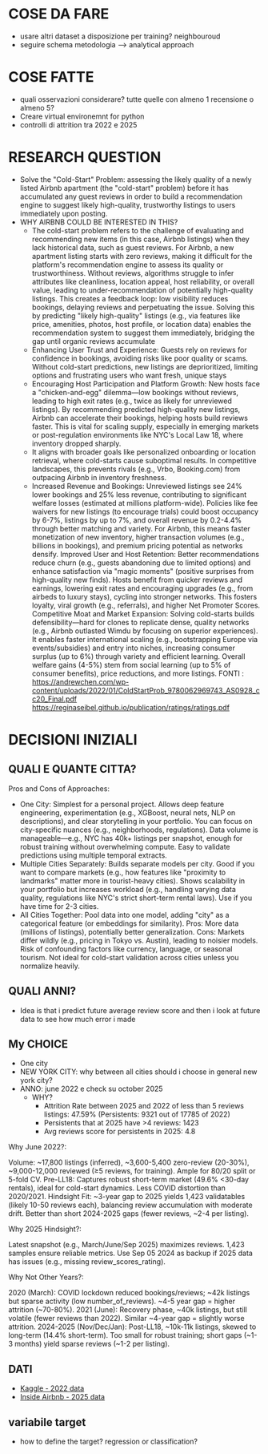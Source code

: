# COSE DA FARE
- usare altri dataset a disposizione per training? neighbouroud
- seguire schema metodologia --> analytical approach

  
# COSE FATTE
- quali osservazioni considerare? tutte quelle con almeno 1 recensione o almeno 5?
- Creare virtual environemnt for python
- controlli di attrition tra 2022 e 2025

# RESEARCH QUESTION
- Solve the "Cold-Start" Problem: assessing the likely quality of a newly listed Airbnb apartment (the "cold-start" problem) before it has accumulated any guest reviews in order to build a recommendation engine to suggest likely high-quality, trustworthy listings to users immediately upon posting.
- WHY AIRBNB COULD BE INTERESTED IN THIS?
  - The cold-start problem refers to the challenge of evaluating and recommending new items (in this case, Airbnb listings) when they lack historical data, such as guest reviews. For Airbnb, a new apartment listing starts with zero reviews, making it difficult for the platform's recommendation engine to assess its quality or trustworthiness. Without reviews, algorithms struggle to infer attributes like cleanliness, location appeal, host reliability, or overall value, leading to under-recommendation of potentially high-quality listings. This creates a feedback loop: low visibility reduces bookings, delaying reviews and perpetuating the issue. Solving this by predicting "likely high-quality" listings (e.g., via features like price, amenities, photos, host profile, or location data) enables the recommendation system to suggest them immediately, bridging the gap until organic reviews accumulate
  - Enhancing User Trust and Experience: Guests rely on reviews for confidence in bookings, avoiding risks like poor quality or scams. Without cold-start predictions, new listings are deprioritized, limiting options and frustrating users who want fresh, unique stays
  - Encouraging Host Participation and Platform Growth: New hosts face a "chicken-and-egg" dilemma—low bookings without reviews, leading to high exit rates (e.g., twice as likely for unreviewed listings). By recommending predicted high-quality new listings, Airbnb can accelerate their bookings, helping hosts build reviews faster. This is vital for scaling supply, especially in emerging markets or post-regulation environments like NYC's Local Law 18, where inventory dropped sharply.
  - It aligns with broader goals like personalized onboarding or location retrieval, where cold-starts cause suboptimal results. In competitive landscapes, this prevents rivals (e.g., Vrbo, Booking.com) from outpacing Airbnb in inventory freshness.
  - Increased Revenue and Bookings: Unreviewed listings see 24% lower bookings and 25% less revenue, contributing to significant welfare losses (estimated at millions platform-wide). Policies like fee waivers for new listings (to encourage trials) could boost occupancy by 6-7%, listings by up to 7%, and overall revenue by 0.2-4.4% through better matching and variety. For Airbnb, this means faster monetization of new inventory, higher transaction volumes (e.g., billions in bookings), and premium pricing potential as networks densify.
Improved User and Host Retention: Better recommendations reduce churn (e.g., guests abandoning due to limited options) and enhance satisfaction via "magic moments" (positive surprises from high-quality new finds). Hosts benefit from quicker reviews and earnings, lowering exit rates and encouraging upgrades (e.g., from airbeds to luxury stays), cycling into stronger networks. This fosters loyalty, viral growth (e.g., referrals), and higher Net Promoter Scores.
Competitive Moat and Market Expansion: Solving cold-starts builds defensibility—hard for clones to replicate dense, quality networks (e.g., Airbnb outlasted Wimdu by focusing on superior experiences). It enables faster international scaling (e.g., bootstrapping Europe via events/subsidies) and entry into niches, increasing consumer surplus (up to 6%) through variety and efficient learning. Overall welfare gains (4-5%) stem from social learning (up to 5% of consumer benefits), price reductions, and more listings.
FONTI : https://andrewchen.com/wp-content/uploads/2022/01/ColdStartProb_9780062969743_AS0928_cc20_Final.pdf
https://reginaseibel.github.io/publication/ratings/ratings.pdf 

# DECISIONI INIZIALI
## QUALI E QUANTE CITTA?
Pros and Cons of Approaches:

- One City: Simplest for a personal project. Allows deep feature engineering, experimentation (e.g., XGBoost, neural nets, NLP on descriptions), and clear storytelling in your portfolio. You can focus on city-specific nuances (e.g., neighborhoods, regulations). Data volume is manageable—e.g., NYC has 40k+ listings per snapshot, enough for robust training without overwhelming compute. Easy to validate predictions using multiple temporal extracts.
- Multiple Cities Separately: Builds separate models per city. Good if you want to compare markets (e.g., how features like "proximity to landmarks" matter more in tourist-heavy cities). Shows scalability in your portfolio but increases workload (e.g., handling varying data quality, regulations like NYC's strict short-term rental laws). Use if you have time for 2-3 cities.
- All Cities Together: Pool data into one model, adding "city" as a categorical feature (or embeddings for similarity). Pros: More data (millions of listings), potentially better generalization. Cons: Markets differ wildly (e.g., pricing in Tokyo vs. Austin), leading to noisier models. Risk of confounding factors like currency, language, or seasonal tourism. Not ideal for cold-start validation across cities unless you normalize heavily.

## QUALI ANNI?
- Idea is that i predict future average review score and then i look at future data to see how much error i made


## My CHOICE
- One city
- NEW YORK CITY: why between all cities should i choose in general new york city?
- ANNO: june 2022 e check su october 2025
  - WHY?
    - Attrition Rate between 2025 and 2022 of less than 5 reviews listings: 47.59% (Persistents: 9321 out of 17785 of 2022)
    - Persistents that at 2025 have >4 reviews: 1423
    - Avg reviews score for persistents in 2025: 4.8
   
Why June 2022?:

Volume: ~17,800 listings (inferred), ~3,600-5,400 zero-review (20-30%), ~9,000-12,000 reviewed (≥5 reviews, for training). Ample for 80/20 split or 5-fold CV.
Pre-LL18: Captures robust short-term market (49.6% <30-day rentals), ideal for cold-start dynamics. Less COVID distortion than 2020/2021.
Hindsight Fit: ~3-year gap to 2025 yields 1,423 validatables (likely 10-50 reviews each), balancing review accumulation with moderate drift. Better than short 2024-2025 gaps (fewer reviews, ~2-4 per listing).


Why 2025 Hindsight?:

Latest snapshot (e.g., March/June/Sep 2025) maximizes reviews. 1,423 samples ensure reliable metrics. Use Sep 05 2024 as backup if 2025 data has issues (e.g., missing review_scores_rating).


Why Not Other Years?:

2020 (March): COVID lockdown reduced bookings/reviews; ~42k listings but sparse activity (low number_of_reviews). ~4-5 year gap = higher attrition (~70-80%).
2021 (June): Recovery phase, ~40k listings, but still volatile (fewer reviews than 2022). Similar ~4-year gap = slightly worse attrition.
2024-2025 (Nov/Dec/Jan): Post-LL18, ~10k-11k listings, skewed to long-term (14.4% short-term). Too small for robust training; short gaps (~1-3 months) yield sparse reviews (~1-2 per listing).

## DATI
- [Kaggle - 2022 data](https://www.kaggle.com/datasets/dominoweir/inside-airbnb-nyc)
- [Inside Airbnb - 2025 data](https://insideairbnb.com/get-the-data/)
## variabile target
- how to define the target? regression or classification?


